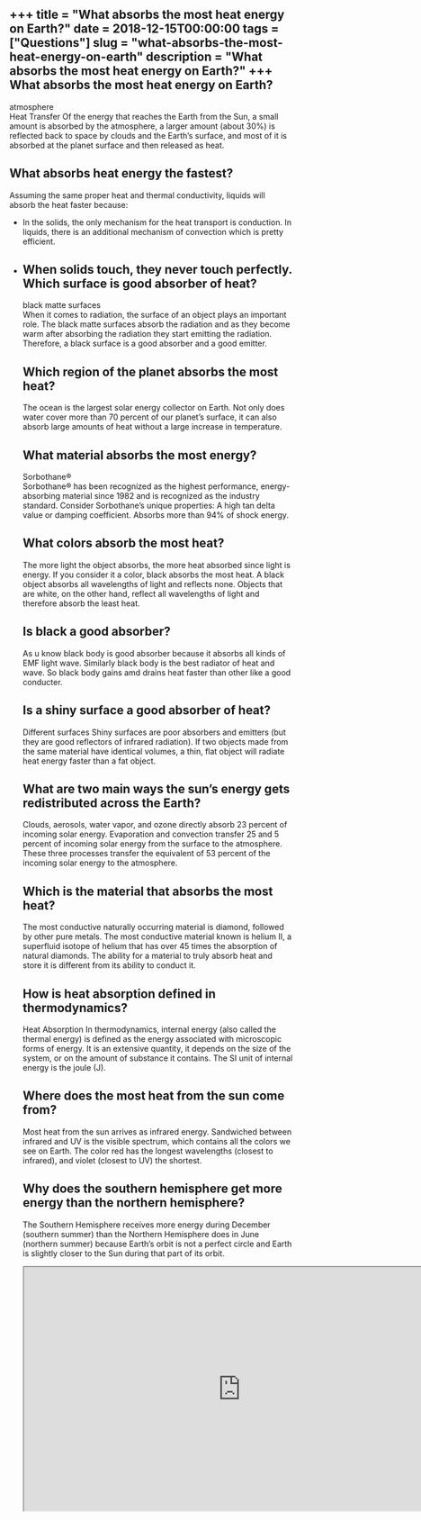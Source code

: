 +++
title = "What absorbs the most heat energy on Earth?"
date = 2018-12-15T00:00:00
tags = ["Questions"]
slug = "what-absorbs-the-most-heat-energy-on-earth"
description = "What absorbs the most heat energy on Earth?"
+++
What absorbs the most heat energy on Earth?
-------------------------------------------

atmosphere  
Heat Transfer Of the energy that reaches the Earth from the Sun, a small amount is absorbed by the atmosphere, a larger amount (about 30%) is reflected back to space by clouds and the Earth’s surface, and most of it is absorbed at the planet surface and then released as heat.

What absorbs heat energy the fastest?
-------------------------------------

Assuming the same proper heat and thermal conductivity, liquids will absorb the heat faster because:

- In the solids, the only mechanism for the heat transport is conduction. In liquids, there is an additional mechanism of convection which is pretty efficient.
- When solids touch, they never touch perfectly. Which surface is good absorber of heat?
    ---------------------------------------
    
    black matte surfaces  
    When it comes to radiation, the surface of an object plays an important role. The black matte surfaces absorb the radiation and as they become warm after absorbing the radiation they start emitting the radiation. Therefore, a black surface is a good absorber and a good emitter.
    
    Which region of the planet absorbs the most heat?
    -------------------------------------------------
    
    The ocean is the largest solar energy collector on Earth. Not only does water cover more than 70 percent of our planet’s surface, it can also absorb large amounts of heat without a large increase in temperature.
    
    What material absorbs the most energy?
    --------------------------------------
    
    Sorbothane®  
    Sorbothane® has been recognized as the highest performance, energy-absorbing material since 1982 and is recognized as the industry standard. Consider Sorbothane’s unique properties: A high tan delta value or damping coefficient. Absorbs more than 94% of shock energy.
    
    What colors absorb the most heat?
    ---------------------------------
    
    The more light the object absorbs, the more heat absorbed since light is energy. If you consider it a color, black absorbs the most heat. A black object absorbs all wavelengths of light and reflects none. Objects that are white, on the other hand, reflect all wavelengths of light and therefore absorb the least heat.
    
    Is black a good absorber?
    -------------------------
    
    As u know black body is good absorber because it absorbs all kinds of EMF light wave. Similarly black body is the best radiator of heat and wave. So black body gains amd drains heat faster than other like a good conducter.
    
    Is a shiny surface a good absorber of heat?
    -------------------------------------------
    
    Different surfaces Shiny surfaces are poor absorbers and emitters (but they are good reflectors of infrared radiation). If two objects made from the same material have identical volumes, a thin, flat object will radiate heat energy faster than a fat object.
    
    What are two main ways the sun’s energy gets redistributed across the Earth?
    ----------------------------------------------------------------------------
    
    Clouds, aerosols, water vapor, and ozone directly absorb 23 percent of incoming solar energy. Evaporation and convection transfer 25 and 5 percent of incoming solar energy from the surface to the atmosphere. These three processes transfer the equivalent of 53 percent of the incoming solar energy to the atmosphere.
    
    Which is the material that absorbs the most heat?
    -------------------------------------------------
    
    The most conductive naturally occurring material is diamond, followed by other pure metals. The most conductive material known is helium II, a superfluid isotope of helium that has over 45 times the absorption of natural diamonds. The ability for a material to truly absorb heat and store it is different from its ability to conduct it.
    
    How is heat absorption defined in thermodynamics?
    -------------------------------------------------
    
    Heat Absorption In thermodynamics, internal energy (also called the thermal energy) is defined as the energy associated with microscopic forms of energy. It is an extensive quantity, it depends on the size of the system, or on the amount of substance it contains. The SI unit of internal energy is the joule (J).
    
    Where does the most heat from the sun come from?
    ------------------------------------------------
    
    Most heat from the sun arrives as infrared energy. Sandwiched between infrared and UV is the visible spectrum, which contains all the colors we see on Earth. The color red has the longest wavelengths (closest to infrared), and violet (closest to UV) the shortest.
    
    Why does the southern hemisphere get more energy than the northern hemisphere?
    ------------------------------------------------------------------------------
    
    The Southern Hemisphere receives more energy during December (southern summer) than the Northern Hemisphere does in June (northern summer) because Earth’s orbit is not a perfect circle and Earth is slightly closer to the Sun during that part of its orbit.
    
    <iframe allow="accelerometer; autoplay; clipboard-write; encrypted-media; gyroscope; picture-in-picture" allowfullscreen="" class="__youtube_prefs__  epyt-is-override  no-lazyload" data-no-lazy="1" data-origheight="433" data-origwidth="770" data-skipgform_ajax_framebjll="" height="433" id="_ytid_87223" loading="lazy" src="https://www.youtube.com/embed/7BXvc9W97iU?enablejsapi=1&autoplay=0&cc_load_policy=0&cc_lang_pref=&iv_load_policy=1&loop=0&modestbranding=0&rel=1&fs=1&playsinline=0&autohide=2&theme=dark&color=red&controls=1&" title="YouTube player" width="770"></iframe>